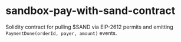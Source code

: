 # sandbox-pay-with-sand-contract
Solidity contract for pulling $SAND via EIP-2612 permits and emitting `PaymentDone(orderId, payer, amount)` events.

